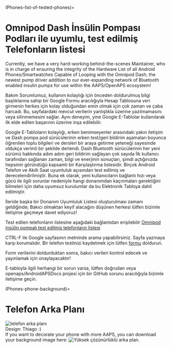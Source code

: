 (Phones-list-of-tested-phones)=

# Omnipod Dash İnsülin Pompası Podları ile uyumlu, test edilmiş Telefonların listesi

Currently, we have a very hard-working behind-the-scenes Maintainer, who is in charge of ensuring the integrity of the Hardware List of all Android Phones/Smartwatches Capable of Looping with the Omnipod Dash; the newest pump driver addition to our ever-expanding network of Bluetooth enabled insulin pumps for use within the AAPS/OpenAPS ecosystem!

Bakım Sorumlumuz, kullanım kolaylığı için önceden doldurulmuş bilgi başlıklarına sahip bir Google Formu aracılığıyla Hesap Tablosuna veri girmenin herkes için kolay olduğundan emin olmak için çok zaman ve çaba harcadı. Bu, sayfalardaki mevcut verilerin yanlışlıkla üzerine yazılmamasını veya silinmemesini sağlar. Aynı deneyim, yine Google E-Tablolar kullanılarak ilk elde edilen başarının üzerine inşa edilebilir.

Google E-Tabloların kolaylığı, erken benimseyenler arasındaki yakın iletişim ve Dash pompa pod sürücülerinin erken test/geri bildirim aşamaları boyunca öğrenilen toplu bilgileri ve dersleri bir araya getirme yeteneği sayesinde oldukça verimli bir şekilde derlendi. Dash Bluetooth sürücülerinin her yeni sürümü hakkında adım adım geri bildirim sağlayan çok sayıda İlk kullanıcı tarafından sağlanan zaman, bilgi ve enerjinin sonuçları, şimdi açtığınızda hepsinin göründüğü kapsamlı bir Karşılaştırma listesidir. Birçok Android Telefon ve Akıllı Saat uyumluluk açısından test edilmiş ve derecelendirilmiştir. Buna ek olarak, yeni kullanıcıların bağlantı hızı veya gücü ile ilgili sorunlar nedeniyle hangi donanımdan kaçınmaları gerektiğini bilmeleri için daha uyumsuz kurulumlar da bu Elektronik Tabloya dahil edilmiştir.

İleride başka bir Donanım Uyumluluk Listesi oluşturulması zamanı geldiğinde; Bakıcı olmaktan keyif alacağını düşünen herkesi lütfen bizimle iletişime geçmeye davet ediyoruz!

Test edilen telefonların listesine aşağıdaki bağlantıdan erişilebilir [Omnipod insülin pompalı test edilmiş telefonların listesi](https://docs.google.com/spreadsheets/d/1zO-Vf3wv0jji5Gflk6pe48oi348ApF5RvMcI6NG5TnY)

CTRL-F ile Google sayfasının metninde arama yapabilirsiniz. Sayfa yazmaya karşı korumalıdır. Bir telefon testinizi kaydetmek için lütfen [formu](https://forms.gle/g7GbSkMCTfFrWKjSA) doldurun.

Form verilerini doldurduktan sonra, bakıcı verileri kontrol edecek ve yayınlamak için onaylayacaktır!

E-tabloyla ilgili herhangi bir sorun varsa, lütfen doğrudan veya openaps/AndroidAPSDocs projesi için bir GitHub sorunu aracılığıyla bizimle iletişime geçin.

(Phones-phone-background)=

# Telefon Arka Planı

![telefon arka planı](../images/bg_phone_thump.jpg) </br> Design: Thiago :) </br> If you want to decorate your phone with more AAPS, you can download your background image here: ![Yüksek çözünürlüklü arka plan.](../images/bg_phone.jpg)